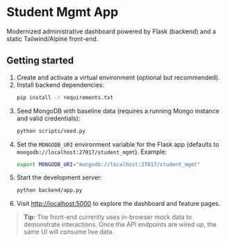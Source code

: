 # Student Mgmt App

Modernized administrative dashboard powered by Flask (backend) and a static Tailwind/Alpine front-end.

## Getting started

1. Create and activate a virtual environment (optional but recommended).
2. Install backend dependencies:
   ```bash
   pip install -r requirements.txt
   ```
3. Seed MongoDB with baseline data (requires a running Mongo instance and valid credentials):
   ```bash
   python scripts/seed.py
   ```
4. Set the `MONGODB_URI` environment variable for the Flask app (defaults to `mongodb://localhost:27017/student_mgmt`). Example:
   ```bash
   export MONGODB_URI="mongodb://localhost:27017/student_mgmt"
   ```
5. Start the development server:
   ```bash
   python backend/app.py
   ```
6. Visit [http://localhost:5000](http://localhost:5000) to explore the dashboard and feature pages.

> **Tip:** The front-end currently uses in-browser mock data to demonstrate interactions. Once the API endpoints are wired up, the same UI will consume live data.
